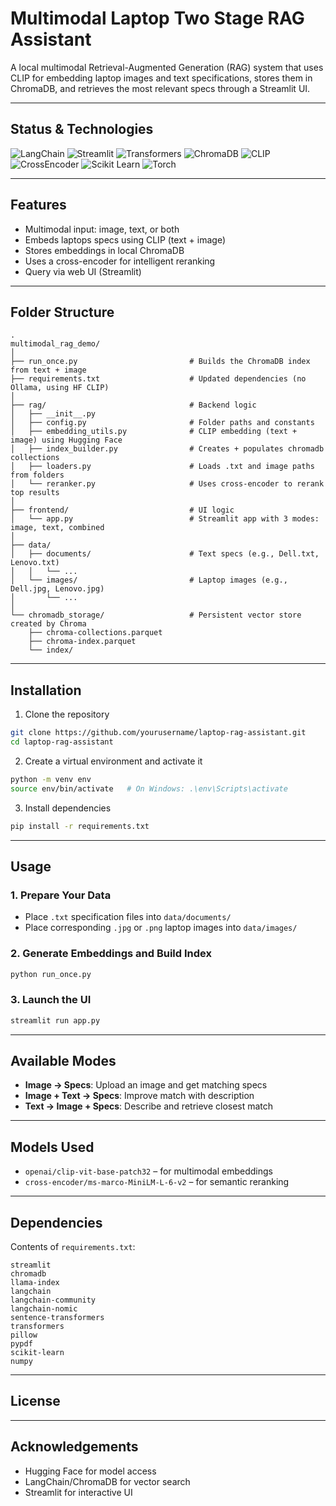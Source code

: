 # Multimodal Laptop Two Stage RAG Assistant

A local multimodal Retrieval-Augmented Generation (RAG) system that uses CLIP for embedding laptop images and text specifications, stores them in ChromaDB, and retrieves the most relevant specs through a Streamlit UI.

---

## Status & Technologies

![LangChain](https://img.shields.io/badge/LangChain-0.3%2B-2ca5a5?logo=langchain&logoColor=white)
![Streamlit](https://img.shields.io/badge/Streamlit-1.0%2B-ff4b4b?logo=streamlit&logoColor=white)
![Transformers](https://img.shields.io/badge/Hugging%20Face-Transformers-yellow?logo=huggingface&logoColor=white)
![ChromaDB](https://img.shields.io/badge/ChromaDB-Vector%20Storage-blue)
![CLIP](https://img.shields.io/badge/CLIP-ViT%20Base-green)
![CrossEncoder](https://img.shields.io/badge/Cross--Encoder-MiniLM--L--6--v2-orange)
![Scikit Learn](https://img.shields.io/badge/scikit--learn-1.3%2B-f7931e?logo=scikit-learn&logoColor=white)
![Torch](https://img.shields.io/badge/PyTorch-2.0%2B-ee4c2c?logo=pytorch&logoColor=white)

---

## Features

- Multimodal input: image, text, or both
- Embeds laptops specs using CLIP (text + image)
- Stores embeddings in local ChromaDB
- Uses a cross-encoder for intelligent reranking
- Query via web UI (Streamlit)

---

## Folder Structure

```
.
multimodal_rag_demo/
│
├── run_once.py                         # Builds the ChromaDB index from text + image
├── requirements.txt                    # Updated dependencies (no Ollama, using HF CLIP)
│
├── rag/                                # Backend logic
│   ├── __init__.py
│   ├── config.py                       # Folder paths and constants
│   ├── embedding_utils.py              # CLIP embedding (text + image) using Hugging Face
│   ├── index_builder.py                # Creates + populates chromadb collections
│   ├── loaders.py                      # Loads .txt and image paths from folders
│   └── reranker.py                     # Uses cross-encoder to rerank top results
│
├── frontend/                           # UI logic
│   └── app.py                          # Streamlit app with 3 modes: image, text, combined
│
├── data/
│   ├── documents/                      # Text specs (e.g., Dell.txt, Lenovo.txt)
│   │   └── ...
│   └── images/                         # Laptop images (e.g., Dell.jpg, Lenovo.jpg)
│       └── ...
│
└── chromadb_storage/                   # Persistent vector store created by Chroma
    ├── chroma-collections.parquet
    ├── chroma-index.parquet
    └── index/

```

---

## Installation

1. Clone the repository

```bash
git clone https://github.com/yourusername/laptop-rag-assistant.git
cd laptop-rag-assistant
```

2. Create a virtual environment and activate it

```bash
python -m venv env
source env/bin/activate   # On Windows: .\env\Scripts\activate
```

3. Install dependencies

```bash
pip install -r requirements.txt
```

---

## Usage

### 1. Prepare Your Data

- Place `.txt` specification files into `data/documents/`
- Place corresponding `.jpg` or `.png` laptop images into `data/images/`

### 2. Generate Embeddings and Build Index

```bash
python run_once.py
```

### 3. Launch the UI

```bash
streamlit run app.py
```

---

## Available Modes

- **Image → Specs**: Upload an image and get matching specs
- **Image + Text → Specs**: Improve match with description
- **Text → Image + Specs**: Describe and retrieve closest match

---

## Models Used

- `openai/clip-vit-base-patch32` – for multimodal embeddings
- `cross-encoder/ms-marco-MiniLM-L-6-v2` – for semantic reranking

---

## Dependencies

Contents of `requirements.txt`:

```
streamlit
chromadb
llama-index
langchain
langchain-community
langchain-nomic
sentence-transformers
transformers
pillow
pypdf
scikit-learn
numpy
```

---

## License



---

## Acknowledgements

- Hugging Face for model access
- LangChain/ChromaDB for vector search
- Streamlit for interactive UI
